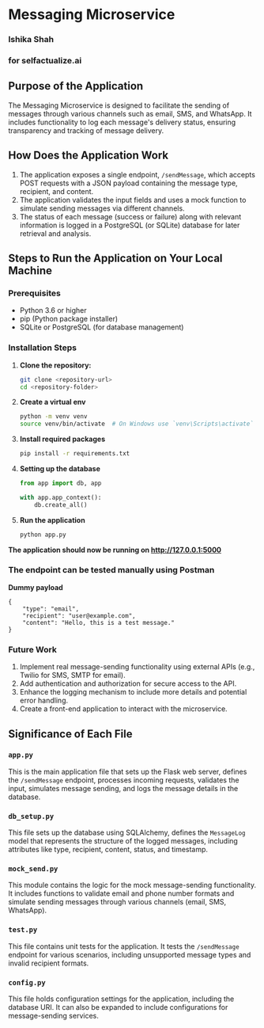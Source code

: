 # Messaging Microservice
### Ishika Shah
### for selfactualize.ai

## Purpose of the Application
The Messaging Microservice is designed to facilitate the sending of messages through various channels such as email, SMS, and WhatsApp. It includes functionality to log each message's delivery status, ensuring transparency and tracking of message delivery.

## How Does the Application Work
1. The application exposes a single endpoint, `/sendMessage`, which accepts POST requests with a JSON payload containing the message type, recipient, and content.
2. The application validates the input fields and uses a mock function to simulate sending messages via different channels.
3. The status of each message (success or failure) along with relevant information is logged in a PostgreSQL (or SQLite) database for later retrieval and analysis.

## Steps to Run the Application on Your Local Machine

### Prerequisites
- Python 3.6 or higher
- pip (Python package installer)
- SQLite or PostgreSQL (for database management)

### Installation Steps
1. **Clone the repository:**
   ```bash
   git clone <repository-url>
   cd <repository-folder>

2. **Create a virtual env**
    ```bash
   python -m venv venv
   source venv/bin/activate  # On Windows use `venv\Scripts\activate`

3. **Install required packages**
    ```bash
   pip install -r requirements.txt

4. **Setting up the database**
   ```python
   from app import db, app
   
   with app.app_context():
       db.create_all()

5. **Run the application**
    ```bash
    python app.py

**The application should now be running on http://127.0.0.1:5000**

### The endpoint can be tested manually using Postman
**Dummy payload**

    {
        "type": "email",
        "recipient": "user@example.com",
        "content": "Hello, this is a test message."
    }

### Future Work
1. Implement real message-sending functionality using external APIs (e.g., Twilio for SMS, SMTP for email).
2. Add authentication and authorization for secure access to the API.
3. Enhance the logging mechanism to include more details and potential error handling.
4. Create a front-end application to interact with the microservice.


## Significance of Each File

### `app.py`
This is the main application file that sets up the Flask web server, defines the `/sendMessage` endpoint, processes incoming requests, validates the input, simulates message sending, and logs the message details in the database.

### `db_setup.py`
This file sets up the database using SQLAlchemy, defines the `MessageLog` model that represents the structure of the logged messages, including attributes like type, recipient, content, status, and timestamp.

### `mock_send.py`
This module contains the logic for the mock message-sending functionality. It includes functions to validate email and phone number formats and simulate sending messages through various channels (email, SMS, WhatsApp).

### `test.py`
This file contains unit tests for the application. It tests the `/sendMessage` endpoint for various scenarios, including unsupported message types and invalid recipient formats.

### `config.py`
This file holds configuration settings for the application, including the database URI. It can also be expanded to include configurations for message-sending services.

